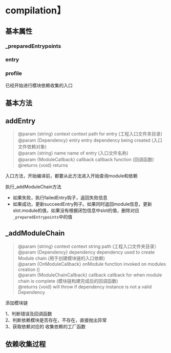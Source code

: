 # compilation】

## 基本属性

### _preparedEntrypoints

### entry

### profile

已经开始进行模块依赖收集的入口

## 基本方法

## addEntry

> @param {string} context context path for entry (工程入口文件夹目录)  
@param {Dependency} entry entry dependency being created (入口文件依赖对象)  
@param {string} name name of entry  (入口文件名称)  
@param {ModuleCallback} callback callback function  (回调函数)  
@returns {void} returns

入口方法，开始编译前，都要从此方法进入开始查询module和依赖

执行_addModuleChain方法

* 如果失败，执行failedEntry钩子，返回失败信息
* 如果成功，更新succeedEntry狗子。如果同时返回module信息，更新slot.module的值，如果没有根据闭包信息中slot的值，删除对应`_preparedEntrypoints`中的值

## _addModuleChain

> @param {string} context context string path (工程入口文件夹目录）  
@param {Dependency} dependency dependency used to create Module chain (用于创建模块链的入口依赖)  
@param {OnModuleCallback} onModule function invoked on modules creation ()  
@param {ModuleChainCallback} callback callback for when module chain is complete (模块链构建完成后的回调函数)  
@returns {void} will throw if dependency instance is not a valid Dependency

添加模块链

1、判断错误及回调函数  
2、判断依赖模块是否存在，不存在，直接抛出异常  
3、获取依赖对应的 收集依赖的工厂函数

## 依赖收集过程
